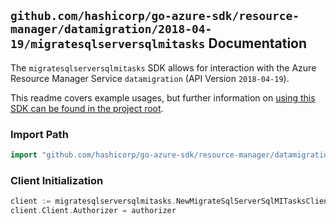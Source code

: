 
## `github.com/hashicorp/go-azure-sdk/resource-manager/datamigration/2018-04-19/migratesqlserversqlmitasks` Documentation

The `migratesqlserversqlmitasks` SDK allows for interaction with the Azure Resource Manager Service `datamigration` (API Version `2018-04-19`).

This readme covers example usages, but further information on [using this SDK can be found in the project root](https://github.com/hashicorp/go-azure-sdk/tree/main/docs).

### Import Path

```go
import "github.com/hashicorp/go-azure-sdk/resource-manager/datamigration/2018-04-19/migratesqlserversqlmitasks"
```


### Client Initialization

```go
client := migratesqlserversqlmitasks.NewMigrateSqlServerSqlMITasksClientWithBaseURI("https://management.azure.com")
client.Client.Authorizer = authorizer
```

